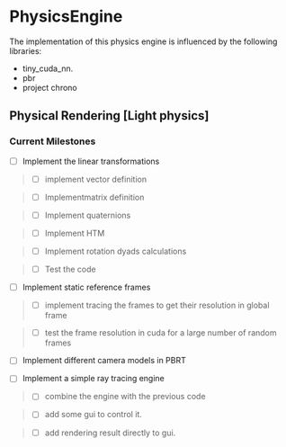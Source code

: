 # PhysicsEngine

The implementation of this physics engine is influenced by the following libraries:
* tiny_cuda_nn.
* pbr
* project chrono

## Physical Rendering [Light physics]

### Current Milestones

- [ ] Implement the linear transformations

> - [ ] implement vector definition

> - [ ] Implementmatrix definition

> - [ ] Implement quaternions

> - [ ] Implement HTM

> - [ ] Implement rotation dyads calculations

> - [ ] Test the code

- [ ] Implement static reference frames

> - [ ] implement tracing the frames to get their resolution in global frame

> - [ ] test the frame resolution in cuda for a large number of random frames

- [ ] Implement different camera models in PBRT

- [ ] Implement a simple ray tracing engine

> - [ ] combine the engine with the previous code

> - [ ] add some gui to control it.

> - [ ] add rendering result directly to gui.
